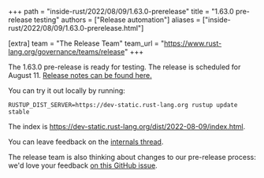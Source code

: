 +++
path = "inside-rust/2022/08/09/1.63.0-prerelease"
title = "1.63.0 pre-release testing"
authors = ["Release automation"]
aliases = ["inside-rust/2022/08/09/1.63.0-prerelease.html"]

[extra]
team = "The Release Team"
team_url = "https://www.rust-lang.org/governance/teams/release"
+++

The 1.63.0 pre-release is ready for testing. The release is scheduled for
August 11. [Release notes can be found here.][relnotes]

You can try it out locally by running:

```plain
RUSTUP_DIST_SERVER=https://dev-static.rust-lang.org rustup update stable
```

The index is <https://dev-static.rust-lang.org/dist/2022-08-09/index.html>.

You can leave feedback on the [internals thread](https://internals.rust-lang.org/t/rust-1-63-0-pre-release-testing/17152).

The release team is also thinking about changes to our pre-release process:
we'd love your feedback [on this GitHub issue][feedback].

[relnotes]: https://github.com/rust-lang/rust/blob/stable/RELEASES.md#version-1630-2022-08-11
[feedback]: https://github.com/rust-lang/release-team/issues/16
    
